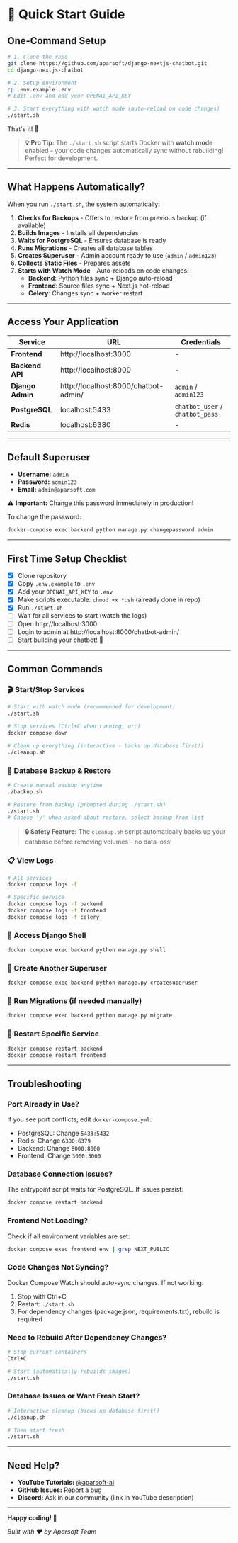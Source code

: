 # 🚀 Quick Start Guide

## One-Command Setup

```bash
# 1. Clone the repo
git clone https://github.com/aparsoft/django-nextjs-chatbot.git
cd django-nextjs-chatbot

# 2. Setup environment
cp .env.example .env
# Edit .env and add your OPENAI_API_KEY

# 3. Start everything with watch mode (auto-reload on code changes)
./start.sh
```

That's it! 🎉

> **💡 Pro Tip:** The `./start.sh` script starts Docker with **watch mode** enabled - your code changes automatically sync without rebuilding! Perfect for development.

---

## What Happens Automatically?

When you run `./start.sh`, the system automatically:

1. **Checks for Backups** - Offers to restore from previous backup (if available)
2. **Builds Images** - Installs all dependencies
3. **Waits for PostgreSQL** - Ensures database is ready
4. **Runs Migrations** - Creates all database tables
5. **Creates Superuser** - Admin account ready to use (`admin` / `admin123`)
6. **Collects Static Files** - Prepares assets
7. **Starts with Watch Mode** - Auto-reloads on code changes:
   - **Backend**: Python files sync + Django auto-reload
   - **Frontend**: Source files sync + Next.js hot-reload
   - **Celery**: Changes sync + worker restart

---

## Access Your Application

| Service | URL | Credentials |
|---------|-----|-------------|
| **Frontend** | http://localhost:3000 | - |
| **Backend API** | http://localhost:8000 | - |
| **Django Admin** | http://localhost:8000/chatbot-admin/ | `admin` / `admin123` |
| **PostgreSQL** | localhost:5433 | `chatbot_user` / `chatbot_pass` |
| **Redis** | localhost:6380 | - |

---

## Default Superuser

- **Username:** `admin`
- **Password:** `admin123`
- **Email:** `admin@aparsoft.com`

⚠️ **Important:** Change this password immediately in production!

To change the password:
```bash
docker-compose exec backend python manage.py changepassword admin
```

---

## First Time Setup Checklist

- [x] Clone repository
- [x] Copy `.env.example` to `.env`
- [x] Add your `OPENAI_API_KEY` to `.env`
- [x] Make scripts executable: `chmod +x *.sh` (already done in repo)
- [x] Run `./start.sh`
- [ ] Wait for all services to start (watch the logs)
- [ ] Open http://localhost:3000
- [ ] Login to admin at http://localhost:8000/chatbot-admin/
- [ ] Start building your chatbot! 🤖

---

## Common Commands

### 🎬 Start/Stop Services

```bash
# Start with watch mode (recommended for development)
./start.sh

# Stop services (Ctrl+C when running, or:)
docker compose down

# Clean up everything (interactive - backs up database first!)
./cleanup.sh
```

### 💾 Database Backup & Restore

```bash
# Create manual backup anytime
./backup.sh

# Restore from backup (prompted during ./start.sh)
./start.sh
# Choose 'y' when asked about restore, select backup from list
```

> **🔒 Safety Feature:** The `cleanup.sh` script automatically backs up your database before removing volumes - no data loss!

### 📋 View Logs
```bash
# All services
docker compose logs -f

# Specific service
docker compose logs -f backend
docker compose logs -f frontend
docker compose logs -f celery
```

### 🐚 Access Django Shell
```bash
docker compose exec backend python manage.py shell
```

### 👤 Create Another Superuser
```bash
docker compose exec backend python manage.py createsuperuser
```

### 🔄 Run Migrations (if needed manually)
```bash
docker compose exec backend python manage.py migrate
```

### 🔁 Restart Specific Service
```bash
docker compose restart backend
docker compose restart frontend
```

---

## Troubleshooting

### Port Already in Use?

If you see port conflicts, edit `docker-compose.yml`:
- PostgreSQL: Change `5433:5432`
- Redis: Change `6380:6379`
- Backend: Change `8000:8000`
- Frontend: Change `3000:3000`

### Database Connection Issues?

The entrypoint script waits for PostgreSQL. If issues persist:
```bash
docker compose restart backend
```

### Frontend Not Loading?

Check if all environment variables are set:
```bash
docker compose exec frontend env | grep NEXT_PUBLIC
```

### Code Changes Not Syncing?

Docker Compose Watch should auto-sync changes. If not working:
1. Stop with Ctrl+C
2. Restart: `./start.sh`
3. For dependency changes (package.json, requirements.txt), rebuild is required

### Need to Rebuild After Dependency Changes?

```bash
# Stop current containers
Ctrl+C

# Start (automatically rebuilds images)
./start.sh
```

### Database Issues or Want Fresh Start?

```bash
# Interactive cleanup (backs up database first!)
./cleanup.sh

# Then start fresh
./start.sh
```

---

## Need Help?

- **YouTube Tutorials:** [@aparsoft-ai](https://youtube.com/@aparsoft-ai)
- **GitHub Issues:** [Report a bug](https://github.com/aparsoft/django-nextjs-chatbot/issues)
- **Discord:** Ask in our community (link in YouTube description)

---

**Happy coding! 🚀**

*Built with ❤️ by Aparsoft Team*
